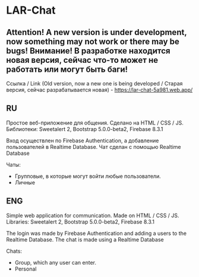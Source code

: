 # LAR-Chat

Attention! A new version is under development, now something may not work or there may be bugs! 
Внимание! В разработке находится новая версия, сейчас что-то может не работать или могут быть баги!
------

Ссылка / Link (Old version, now a new one is being developed / Старая версия, сейчас разрабатывается новая) - https://lar-chat-5a981.web.app/

RU
------
Простое веб-приложение для общения.
Сделано на HTML / CSS / JS.
Библиотеки: Sweetalert 2, Bootstrap 5.0.0-beta2, Firebase 8.3.1

Вход осуществлен по Firebase Authentication, а добавление пользователей в Realtime Database.
Чат сделан с помощью Realtime Database

Чаты:
* Групповые, в которые могут войти любые пользователи.
* Личные

ENG
------
Simple web application for communication.
Made on HTML / CSS / JS.
Libraries: Sweetalert 2, Bootstrap 5.0.0-beta2, Firebase 8.3.1

The login was made by Firebase Authentication and adding a users to the Realtime Database.
The chat is made using a Realtime Database

Chats:
* Group, which any user can enter.
* Personal 
